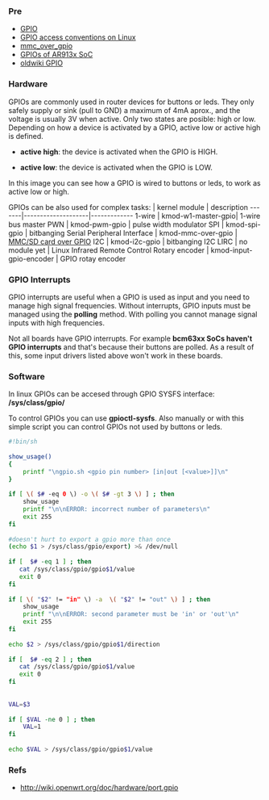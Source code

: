 
### Pre

* [GPIO](http://en.wikipedia.org/wiki/General%20Purpose%20Input/Output)
* [GPIO access conventions on Linux](http://www.mjmwired.net/kernel/Documentation/gpio.txt)
* [mmc_over_gpio](http://wiki.openwrt.org/doc/howto/mmc_over_gpio)
* [GPIOs of AR913x SoC](http://wiki.openwrt.org/toh/tp-link/tl-wr1043nd#gpios)
* [oldwiki GPIO](http://wiki.openwrt.org/oldwiki/port.gpio)

### Hardware

GPIOs are commonly used in router devices for buttons or leds. They only safely supply or sink (pull to GND) a maximum of 4mA aprox., and the voltage is usually 3V when active. Only two states are posible: high or low. Depending on how a device is activated by a GPIO, active low or active high is defined.

* **active high**: the device is activated when the GPIO is HIGH.

* **active low**: the device is activated when the GPIO is LOW.

In this image you can see how a GPIO is wired to buttons or leds, to work as active low or high.

GPIOs can be also used for complex tasks: 
       |    kernel module   | description
-------|--------------------|-------------
1-wire | kmod-w1-master-gpio| 1-wire bus master
PWN    | kmod-pwm-gpio      | pulse width modulator
SPI    | kmod-spi-gpio      | bitbanging Serial Peripheral Interface
       | kmod-mmc-over-gpio | [MMC/SD card over GPIO](http://wiki.openwrt.org/doc/howto/mmc_over_gpio)
 I2C   | kmod-i2c-gpio      | bitbanging I2C
LIRC   | no module yet      | Linux Infrared Remote Control
Rotary encoder | kmod-input-gpio-encoder | GPIO rotay encoder

### GPIO Interrupts

GPIO interrupts are useful when a GPIO is used as input and you need to manage high signal frequencies. Without interrupts, GPIO inputs must be managed using the **polling** method. With polling you cannot manage signal inputs with high frequencies. 

Not all boards have GPIO interrupts. For example **bcm63xx SoCs haven't GPIO interrupts** and that's because their buttons are polled. As a result of this, some input drivers listed above won't work in these boards. 

### Software

In linux GPIOs can be accesed through GPIO SYSFS interface: **/sys/class/gpio/**

To control GPIOs you can use **gpioctl-sysfs**. Also manually or with this simple script you can control GPIOs not used by buttons or leds. 

```bash
#!bin/sh
 
show_usage()
{
    printf "\ngpio.sh <gpio pin number> [in|out [<value>]]\n"
}
 
if [ \( $# -eq 0 \) -o \( $# -gt 3 \) ] ; then
    show_usage
    printf "\n\nERROR: incorrect number of parameters\n"
    exit 255
fi
 
#doesn't hurt to export a gpio more than once
(echo $1 > /sys/class/gpio/export) >& /dev/null
 
if [  $# -eq 1 ] ; then
   cat /sys/class/gpio/gpio$1/value
   exit 0
fi
 
if [ \( "$2" != "in" \) -a  \( "$2" != "out" \) ] ; then
    show_usage
    printf "\n\nERROR: second parameter must be 'in' or 'out'\n"
    exit 255
fi
 
echo $2 > /sys/class/gpio/gpio$1/direction
 
if [  $# -eq 2 ] ; then
   cat /sys/class/gpio/gpio$1/value
   exit 0
fi
 
 
VAL=$3
 
if [ $VAL -ne 0 ] ; then
    VAL=1
fi
 
echo $VAL > /sys/class/gpio/gpio$1/value
```

### Refs

* <http://wiki.openwrt.org/doc/hardware/port.gpio>
